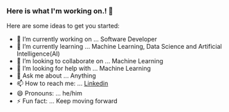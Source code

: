 ### Here is what I'm working on.! 👋


Here are some ideas to get you started:

- 🔭 I’m currently working on ... Software Developer
- 🌱 I’m currently learning ... Machine Learning, Data Science and Artificial Intelligence(AI)
- 👯 I’m looking to collaborate on ... Machine Learning
- 🤔 I’m looking for help with ... Machine Learning
- 💬 Ask me about ... Anything
- 📫 How to reach me: ... [Linkedin](https://www.linkedin.com/in/naveen-indluru-068992148/)
- 😄 Pronouns: ... he/him
- ⚡ Fun fact: ... Keep moving forward

